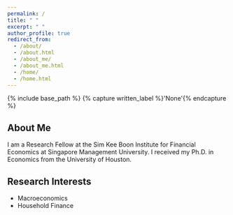 ```yaml
---
permalink: /
title: " "
excerpt: " "
author_profile: true
redirect_from: 
  - /about/
  - /about.html
  - /about_me/
  - /about_me.html
  - /home/
  - /home.html
---
```


{% include base_path %}
{% capture written_label %}'None'{% endcapture %}

## About Me

I am a Research Fellow at the Sim Kee Boon Institute for Financial Economics at Singapore Management University. I received my Ph.D. in 
Economics from the University of Houston.

## Research Interests
* Macroeconomics
* Household Finance
